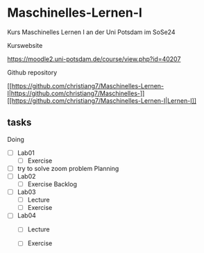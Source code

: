 # Maschinelles-Lernen-I

Kurs Maschinelles Lernen I an der Uni Potsdam im SoSe24

Kurswebsite

https://moodle2.uni-potsdam.de/course/view.php?id=40207

Github repository

[[https://github.com/christiang7/Maschinelles-Lernen-I|https://github.com/christiang7/Maschinelles-]][[https://github.com/christiang7/Maschinelles-Lernen-I|Lernen-I]]


## tasks
Doing
- [ ] Lab01
	- [ ] Exercise
- [ ] try to solve zoom problem
Planning
- [ ] Lab02
	- [ ] Exercise
Backlog
- [ ] Lab03
	- [ ] Lecture
	- [ ] Exercise
- [ ] Lab04
	- [ ] Lecture
	- [ ] Exercise

